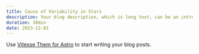 ```yaml
---
title: Cause of Variability in Stars
description: Your blog description, which is long text, can be an introduction to the post or a paragraph of the post.
duration: 30min
date: 2023-12-01
---
```


Use [Vitesse Them for Astro](https://astro.build/themes/details/vitesse-theme-for-astro/) to start writing your blog posts.
